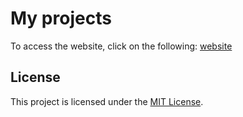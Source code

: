 


# My projects

To access the website, click on the following:  [website](https://tariq-sof.github.io/W6-D4-HW/)

## License

This project is licensed under the [MIT License](LICENSE).
